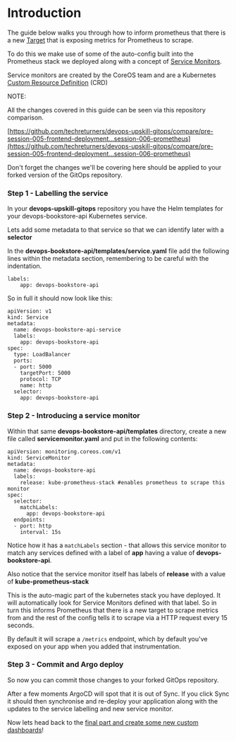 # Introduction

The guide below walks you through how to inform prometheus that there is a new [Target](https://prometheus.io/docs/introduction/glossary/#target) that is exposing metrics for Prometheus to scrape.

To do this we make use of some of the auto-config built into the Prometheus stack we deployed along with a concept of [Service Monitors](https://docs.openshift.com/container-platform/4.7/rest_api/monitoring_apis/servicemonitor-monitoring-coreos-com-v1.html).

Service monitors are created by the CoreOS team and are a Kubernetes [Custom Resource Definition](https://kubernetes.io/docs/concepts/extend-kubernetes/api-extension/custom-resources/) (CRD)

NOTE: 

All the changes covered in this guide can be seen via this repository comparison.

[https://github.com/techreturners/devops-upskill-gitops/compare/pre-session-005-frontend-deployment...session-006-prometheus](https://github.com/techreturners/devops-upskill-gitops/compare/pre-session-005-frontend-deployment...session-006-prometheus)

Don't forget the changes we'll be covering here should be applied to your forked version of the GitOps repository.

### Step 1 - Labelling the service

In your **devops-upskill-gitops** repository you have the Helm templates for your devops-bookstore-api Kubernetes service.

Lets add some metadata to that service so that we can identify later with a **selector**

In the **devops-bookstore-api/templates/service.yaml** file add the following lines within the metadata section, remembering to be careful with the indentation.

```
labels:
    app: devops-bookstore-api
```

So in full it should now look like this:

```
apiVersion: v1
kind: Service
metadata:
  name: devops-bookstore-api-service
  labels:
    app: devops-bookstore-api
spec:
  type: LoadBalancer
  ports:
  - port: 5000
    targetPort: 5000
    protocol: TCP
    name: http
  selector:
    app: devops-bookstore-api
```

### Step 2 - Introducing a service monitor

Within that same **devops-bookstore-api/templates** directory, create a new file called **servicemonitor.yaml** and put in the following contents:

```
apiVersion: monitoring.coreos.com/v1
kind: ServiceMonitor
metadata:
  name: devops-bookstore-api
  labels:
    release: kube-prometheus-stack #enables prometheus to scrape this monitor
spec:
  selector:
    matchLabels:
      app: devops-bookstore-api
  endpoints:
  - port: http
    interval: 15s
```

Notice how it has a `matchLabels` section - that allows this service monitor to match any services defined with a label of **app** having a value of **devops-bookstore-api**.

Also notice that the service monitor itself has labels of **release** with a value of **kube-prometheus-stack**

This is the auto-magic part of the kubernetes stack you have deployed. It will automatically look for Service Monitors defined with that label. So in turn this informs Prometheus that there is a new target to scrape metrics from and the rest of the config tells it to scrape via a HTTP request every 15 seconds.

By default it will scrape a `/metrics` endpoint, which by default you've exposed on your app when you added that instrumentation.

### Step 3 - Commit and Argo deploy

So now you can commit those changes to your forked GitOps repository.

After a few moments ArgoCD will spot that it is out of Sync. If you click Sync it should then synchronise and re-deploy your application along with the updates to the service labelling and new service monitor.

Now lets head back to the [final part and create some new custom dashboards](../README.md)!



